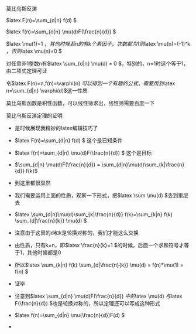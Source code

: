 莫比乌斯反演

$latex F(n)=\sum_{d|n} f(d) $

$latex f(n)=\sum_{d|n} \mu(d)F(\frac{n}{d}) $

$latex \mu(1)=1 $，其他时候若n的有k个素因子，次数都为1则$latex \mu(n)=(-1)^k $，否则$latex \mu(n)=0 $

对任意非1整数n有$latex \sum_{d|n} \mu(d) = 0 $，特别的，n=1时这个等于1，由二项式定理可证

令$latex F(n)=n,f(n)=\varphi(n) $可以得到一个有趣的公式，需要用到$latex n=\sum_{d|n} \varphi(d)$这一性质

莫比乌斯函数是积性函数，可以线性筛求出，线性筛需要百度一下

莫比乌斯反演定理的证明

- 是时候展现我精妙的latex编辑技巧了
- $latex F(n)=\sum_{d|n} f(d) $ 这个是已知条件

- $latex f(n)=\sum_{d|n} \mu(d)F(\frac{n}{d}) $ 这个是目标

- $\sum_{d|n} \mu(d)F(\frac{n}{d}) = \sum_{d|n}\mu(d)\sum_{k|\frac{n}{d}} f(k)$
- 到这里都很显然
- 我们需要运用上面的性质，观察一下形式，把$latex \sum \mu(d) $丢到里层去
- $latex \sum_{d|n}\mu(d)\sum_{k|\frac{n}{d}} f(k)=\sum_{k|n} f(k) \sum_{d|\frac{n}{k}} \mu(d) $
- 注意由于这里的d和k是轮换对称的，我们才能这么交换
- 由性质，只有k=n，即$latex \frac{n}{k}=1 $的时候，后面一个求和符号才等于1，其他时候都是0
- 所以$latex \sum_{k|n} f(k) \sum_{d|\frac{n}{k}} \mu(d) = f(n)*\mu(1) = f(n) $
- 证毕
- 注意到$latex \sum_{d|n} \mu(d)F(\frac{n}{d}) $中的$latex \mu(d) $与$latex F(\frac{n}{d}) $也是轮换对称的，所以定理还可以写成这种形式
- $latex f(n)=\sum_{d|n} \mu(\frac{n}{d})F(d) $
- 
